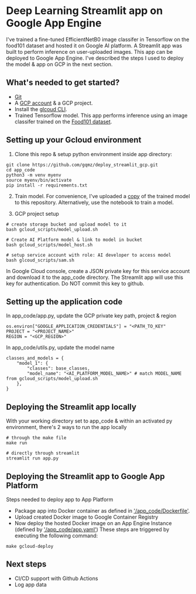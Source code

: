 # Deep Learning Streamlit app on Google App Engine

I've trained a fine-tuned EfficientNetB0 image classifer in Tensorflow on the food101 dataset and hosted it on Google AI platform. A Streamlit app was built to perform inference on user-uploaded images. This app can be deployed to Google App Engine. I've described the steps I used to deploy the model & app on GCP in the next section.

## What's needed to get started?

- [Git](https://git-scm.com/)
- A [GCP account](https://cloud.google.com/gcp) & a GCP project.
- Install the [glcoud CLI](https://cloud.google.com/sdk/docs/install).
- Trained Tensorflow model. This app performs inference using an image classifer trained on the [Food101 dataset](https://www.tensorflow.org/datasets/catalog/food101).

## Setting up your Gcloud environment

1. Clone this repo & setup python environment inside app directory:
```
git clone https://github.com/gqmz/deploy_streamlit_gcp.git
cd app_code
python3 -m venv myenv
source myenv/bin/activate
pip install -r requirements.txt
```

2. Train model. For convenience, I've uploaded a [copy](model) of the trained model to this repository. Alternatively, use the notebook to train a model.

3. GCP project setup
```
# create storage bucket and upload model to it
bash gcloud_scripts/model_upload.sh

# Create AI Platform model & link to model in bucket 
bash gcloud_scripts/model_host.sh

# setup service account with role: AI developer to access model
bash glcoud_scripts/sam.sh
```
In Google Cloud console, create a JSON private key for this service account and download it to the app_code directory. The Streamlit app will use this key for authentication. Do NOT commit this key to github.

## Setting up the application code

In app_code/app.py, update the GCP private key path, project & region
```
os.environ["GOOGLE_APPLICATION_CREDENTIALS"] = "<PATH_TO_KEY"
PROJECT = "<PROJECT_NAME>"
REGION = "<GCP_REGION>"
```

In app_code/utils.py, update the model name
```
classes_and_models = {
    "model_1": {
        "classes": base_classes,
        "model_name": "<AI_PLATFORM_MODEL_NAME>" # match MODEL_NAME from gcloud_scripts/model_upload.sh
    },
}
```

## Deploying the Streamlit app locally

With your working directory set to app_code & within an activated py environment, there's 2 ways to run the app locally

```
# through the make file
make run 

# directly through streamlit
streamlit run app.py
```

## Deploying the Streamlit app to Google App Platform

Steps needed to deploy app to App Platform
- Package app into Docker container as defined in ['/app_code/Dockerfile'](/app_code/Dockerfile).
- Upload created Docker image to Google Container Registry
- Now deploy the hosted Docker image on an App Engine Instance (defined by ['/app_code/app.yaml'](/app_code/app.yaml))
These steps are triggered by executing the following command:
```
make gcloud-deploy
```

## Next steps

- CI/CD support with Github Actions
- Log app data


